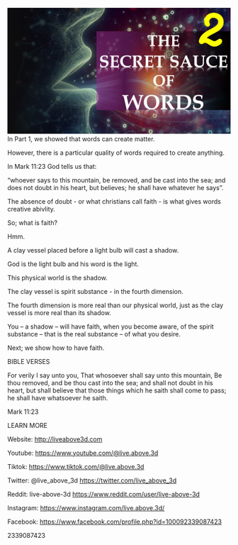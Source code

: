 ![Video cover image](./cover.jpeg)
In Part 1, we showed that words can create matter.

However, there is a particular quality of words required to create anything.

In Mark 11:23 God tells us that: 

“whoever says to this mountain, be removed, and be cast into the sea; and does not doubt in his heart, but believes; he shall have whatever he says”.

The absence of doubt - or what christians call faith - is what gives words creative abivlity.

So; what is faith?

Hmm.

A clay vessel placed before a light bulb will cast a shadow.

God is the light bulb and his word is the light.

This physical world is the shadow. 

The clay vessel is spirit substance - in the fourth dimension.

The fourth dimension is more real than our physical world, just as the clay vessel is more real than its shadow.

You – a shadow – will have faith, when you become aware, of the spirit substance – that is the real substance – of what you desire.

Next; we show how to have faith.

BIBLE VERSES

For verily I say unto you, That whosoever shall say unto this mountain, Be thou removed, and be thou cast into the sea; and shall not doubt in his heart, but shall believe that those things which he saith shall come to pass; he shall have whatsoever he saith.

Mark 11:23

LEARN MORE

Website: http://liveabove3d.com

Youtube: https://www.youtube.com/@live.above.3d

Tiktok: https://www.tiktok.com/@live.above.3d

Twitter: @live_above_3d https://twitter.com/live_above_3d

Reddit: live-above-3d https://www.reddit.com/user/live-above-3d

Instagram: https://www.instagram.com/live.above.3d/

Facebook: https://www.facebook.com/profile.php?id=100092339087423

2339087423

